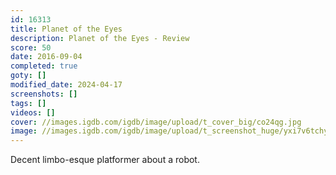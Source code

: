 ```yaml
---
id: 16313
title: Planet of the Eyes
description: Planet of the Eyes - Review
score: 50
date: 2016-09-04
completed: true
goty: []
modified_date: 2024-04-17
screenshots: []
tags: []
videos: []
cover: //images.igdb.com/igdb/image/upload/t_cover_big/co24qg.jpg
image: //images.igdb.com/igdb/image/upload/t_screenshot_huge/yxi7v6tchyk940tut8zw.jpg
---
```

Decent limbo-esque platformer about a robot.